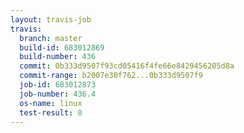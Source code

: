 ```yaml
---
layout: travis-job
travis:
  branch: master
  build-id: 683012869
  build-number: 436
  commit: 0b333d9507f93cd05416f4fe66e8429456205d8a
  commit-range: b2007e30f762...0b333d9507f9
  job-id: 683012873
  job-number: 436.4
  os-name: linux
  test-result: 0
---
```

